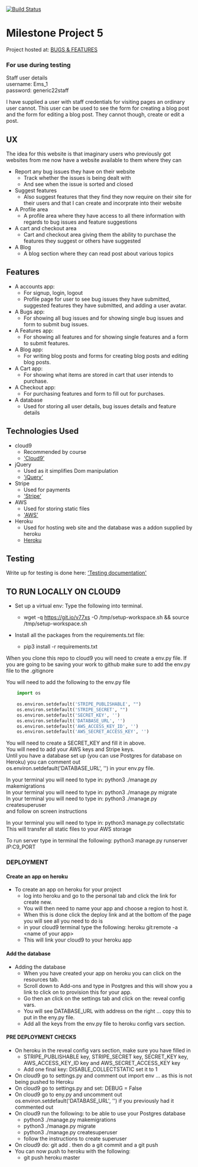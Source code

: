 [![Build Status](https://travis-ci.com/JohnL3/milestone-project-five.svg?branch=master)](https://travis-ci.com/JohnL3/milestone-project-five)

# Milestone Project 5
Project hosted at: [BUGS & FEATURES](https://bugs-features.herokuapp.com/) 


### For use during testing

Staff user details  
username: Ems_1  
password: generic22staff  

I have supplied a user with staff credentials for visiting pages an ordinary user cannot.
This user can be used to see the form for creating a blog post and the form for editing a blog post.
They cannot though, create or edit a post.


## UX

The idea for this website is that imaginary users who previously got websites from me now have a website available to them
where they can 

- Report any bug issues they have on their website
  - Track whether the issues is being dealt with
  - And see when the issue is sorted and closed
- Suggest features 
  - Also suggest features that they find they now require on their site for their users and that I can create and incorprate into their website
- A Profile area
  - A profile area where they have access to all there information with regards to bug issues and feature suggestions 
- A cart and checkout area
  - Cart and checkout area giving them the ability to purchase the features they suggest or others have suggested 
- A Blog
  - A blog section where they can read post about various topics



## Features

- A accounts app:  
  - For signup, login, logout
  - Profile page for user to see bug issues they have submitted, suggested features they have submitted, and adding a user avatar.
- A Bugs app:
  - For showing all bug issues and for showing single bug issues and form to submit bug issues.
- A Features app:
  - For showing all features and for showing single features and a form to submit features. 
- A Blog app:
  - For writing blog posts and forms for creating blog posts and editing blog posts. 
- A Cart app:
  - For showing what items are stored in cart that user intends to purchase.
- A Checkout app:
  - For purchasing features and form to fill out for purchases.
- A database
  - Used for storing all user details, bug issues details and feature details


## Technologies Used

- cloud9
  - Recommended by course
  - ['Cloud9'](https://ide.c9.io/)
- jQuery
  - Used as it simplifies Dom manipulation
  - ['jQuery'](https://api.jquery.com/)
- Stripe
  - Used for payments
  - ['Stripe'](https://stripe.com/ie)
- AWS
  - Used for storing static files
  - ['AWS'](https://aws.amazon.com/)
- Heroku
  - Used for hosting web site and the database was a addon supplied by heroku
  - [Heroku](https://www.heroku.com/products)



## Testing

Write up for testing is done here: ['Testing documentation'](./testing_doc.md)  

## TO RUN LOCALLY ON CLOUD9

- Set up a virtual env: Type the following into terminal.  
  - wget -q https://git.io/v77xs -O /tmp/setup-workspace.sh && source /tmp/setup-workspace.sh

- Install all the packages from the requirements.txt file: 
  - pip3 install -r requirements.txt


When you clone this repo to cloud9 you will need to create a env.py file. If you are going to be saving your work
to github make sure to add the env.py file to the .gitignore

You will need to add the following to the env.py file  

```python
    import os
    
    os.environ.setdefault('STRIPE_PUBLISHABLE', "")
    os.environ.setdefault('STRIPE_SECRET', "")
    os.environ.setdefault('SECRET_KEY', '')
    os.environ.setdefault('DATABASE_URL', '')
    os.environ.setdefault('AWS_ACCESS_KEY_ID', '')
    os.environ.setdefault('AWS_SECRET_ACCESS_KEY', '')
```

You will need to create a SECRET_KEY and fill it in above.  
You will need to add your AWS keys and Stripe keys.  
Until you have a database set up (you can use Postgres for database on Heroku) you can comment out  
os.environ.setdefault('DATABASE_URL', '') in your env.py file.  

In your terminal you will need to type in: python3 ./manage.py makemigrations  
In your terminal you will need to type in: python3 ./manage.py migrate  
In your terminal you will need to type in: python3 ./manage.py createsuperuser  
and follow on screen instructions

In your terminal you will need to type in: python3 manage.py collectstatic  
This will transfer all static files to your AWS storage

To run server type in terminal the following:
python3 manage.py runserver $IP:$C9_PORT 

### DEPLOYMENT

#### Create an app on heroku

- To create an app on heroku for your project
  - log into heroku and go to the personal tab and click the link for create new. 
  - You will then need to name your app and choose a region to host it.
  - When this is done click the deploy link and at the bottom of the page you will see all you need to do is
  - in your cloud9 terminal type the following: heroku git:remote -a \<name of your app\> 
  - This will link your cloud9 to your heroku app

#### Add the database

- Adding the database
  - When you have created your app on heroku you can click on the resources tab.  
  - Scroll down to Add-ons and type in Postgres and this will show you a link to click on to provision this for your app.
  - Go then an click on the settings tab and click on the: reveal config vars.    
  - You will see DATABASE_URL with address on the right ... copy this to put in the eny.py file.     
  - Add all the keys from the env.py file to heroku config vars section.


#### PRE DEPLOYMENT CHECKS

- On heroku in the reveal config vars section, make sure you have filled in
  - STRIPE_PUBLISHABLE key, STRIPE_SECRET key, SECRET_KEY key, AWS_ACCESS_KEY_ID key and AWS_SECRET_ACCESS_KEY key
  - Add one final key: DISABLE_COLLECTSTATIC set it to 1
- On cloud9 go to settings.py and comment out import env ... as this is not being pushed to Heroku
- On cloud9 go to settings.py and set: DEBUG = False
- On cloud9 go to eny.py and uncomment out os.environ.setdefault('DATABASE_URL', '') if you previously had it commented out
- On cloud9 run the following: to be able to use your Postgres database
  - python3 ./manage.py makemigrations
  - python3 ./manage.py migrate
  - python3 ./manage.py createsuperuser 
  - follow the instructions to create superuser
- On cloud9 do: git add . then do a git commit and a git push
- You can now push to heroku with the following:
  - git push heroku master
  

